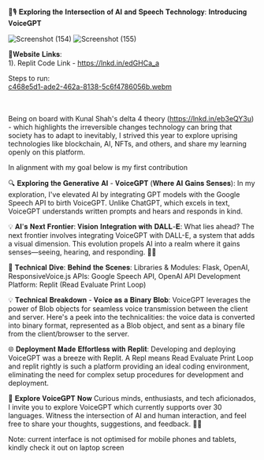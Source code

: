 🤖🎙️ 𝐄𝐱𝐩𝐥𝐨𝐫𝐢𝐧𝐠 𝐭𝐡𝐞 𝐈𝐧𝐭𝐞𝐫𝐬𝐞𝐜𝐭𝐢𝐨𝐧 𝐨𝐟 𝐀𝐈 𝐚𝐧𝐝 𝐒𝐩𝐞𝐞𝐜𝐡 𝐓𝐞𝐜𝐡𝐧𝐨𝐥𝐨𝐠𝐲: 𝐈𝐧𝐭𝐫𝐨𝐝𝐮𝐜𝐢𝐧𝐠 𝐕𝐨𝐢𝐜𝐞𝐆𝐏𝐓<br/>

![Screenshot (154)](https://github.com/rahulshah100/VoiceGPT/assets/64270418/534ce7fd-7f3e-4c52-95df-e8280d9072bd)
![Screenshot (155)](https://github.com/rahulshah100/VoiceGPT/assets/64270418/eb19520a-c583-43ae-b827-5600c50e8660)

🔗𝐖𝐞𝐛𝐬𝐢𝐭𝐞 𝐋𝐢𝐧𝐤𝐬:<br/>
1). Replit Code Link - https://lnkd.in/edGHCa_a <br/>

Steps to run: <br/>
[c468e5d1-ade2-462a-8138-5c6f4786056b.webm](https://github.com/user-attachments/assets/83ad7ba4-e072-4633-abcf-a08c7f391209)

<br/><br/>
Being on board with Kunal Shah's delta 4 theory (https://lnkd.in/eb3eQY3u) - which highlights the irreversible changes technology can bring that society has to adapt to inevitably, I strived this year to explore uprising technologies like blockchain, AI, NFTs, and others, and share my learning openly on this platform.<br/>

In alignment with my goal below is my first contribution<br/>

🔍 𝐄𝐱𝐩𝐥𝐨𝐫𝐢𝐧𝐠 𝐭𝐡𝐞 𝐆𝐞𝐧𝐞𝐫𝐚𝐭𝐢𝐯𝐞 𝐀𝐈 - 𝐕𝐨𝐢𝐜𝐞𝐆𝐏𝐓 (𝐖𝐡𝐞𝐫𝐞 𝐀𝐈 𝐆𝐚𝐢𝐧𝐬 𝐒𝐞𝐧𝐬𝐞𝐬):
In my exploration, I've elevated AI by integrating GPT models with the Google Speech API to birth VoiceGPT. Unlike ChatGPT, which excels in text, VoiceGPT understands written prompts and hears and responds in kind. <br/>

💡 𝐀𝐈'𝐬 𝐍𝐞𝐱𝐭 𝐅𝐫𝐨𝐧𝐭𝐢𝐞𝐫: 𝐕𝐢𝐬𝐢𝐨𝐧 𝐈𝐧𝐭𝐞𝐠𝐫𝐚𝐭𝐢𝐨𝐧 𝐰𝐢𝐭𝐡 𝐃𝐀𝐋𝐋-𝐄:
What lies ahead? The next frontier involves integrating VoiceGPT with DALL-E, a system that adds a visual dimension. This evolution propels AI into a realm where it gains senses—seeing, hearing, and responding. 👀🤯<br/>

🔬 𝐓𝐞𝐜𝐡𝐧𝐢𝐜𝐚𝐥 𝐃𝐢𝐯𝐞: 𝐁𝐞𝐡𝐢𝐧𝐝 𝐭𝐡𝐞 𝐒𝐜𝐞𝐧𝐞𝐬:
Libraries & Modules: Flask, OpenAI, ResponsiveVoice.js
APIs: Google Speech API, OpenAI API
Development Platform: Replit (Read Evaluate Print Loop)<br/>

💡 𝐓𝐞𝐜𝐡𝐧𝐢𝐜𝐚𝐥 𝐁𝐫𝐞𝐚𝐤𝐝𝐨𝐰𝐧 - 𝐕𝐨𝐢𝐜𝐞 𝐚𝐬 𝐚 𝐁𝐢𝐧𝐚𝐫𝐲 𝐁𝐥𝐨𝐛:
VoiceGPT leverages the power of Blob objects for seamless voice transmission between the client and server. Here's a peek into the technicalities: the voice data is converted into binary format, represented as a Blob object, and sent as a binary file from the client/browser to the server. <br/>

🌐 𝐃𝐞𝐩𝐥𝐨𝐲𝐦𝐞𝐧𝐭 𝐌𝐚𝐝𝐞 𝐄𝐟𝐟𝐨𝐫𝐭𝐥𝐞𝐬𝐬 𝐰𝐢𝐭𝐡 𝐑𝐞𝐩𝐥𝐢𝐭:
Developing and deploying VoiceGPT was a breeze with Replit. A Repl means Read Evaluate Print Loop and replit rightly is such a platform providing an ideal coding environment, eliminating the need for complex setup procedures for development and deployment. <br/>

🚀 𝐄𝐱𝐩𝐥𝐨𝐫𝐞 𝐕𝐨𝐢𝐜𝐞𝐆𝐏𝐓 𝐍𝐨𝐰
Curious minds, enthusiasts, and tech aficionados, I invite you to explore VoiceGPT which currently supports over 30 languages. Witness the intersection of AI and human interaction, and feel free to share your thoughts, suggestions, and feedback. 🚀🔗<br/>

Note: current interface is not optimised for mobile phones and tablets, kindly check it out on laptop screen<br/>
